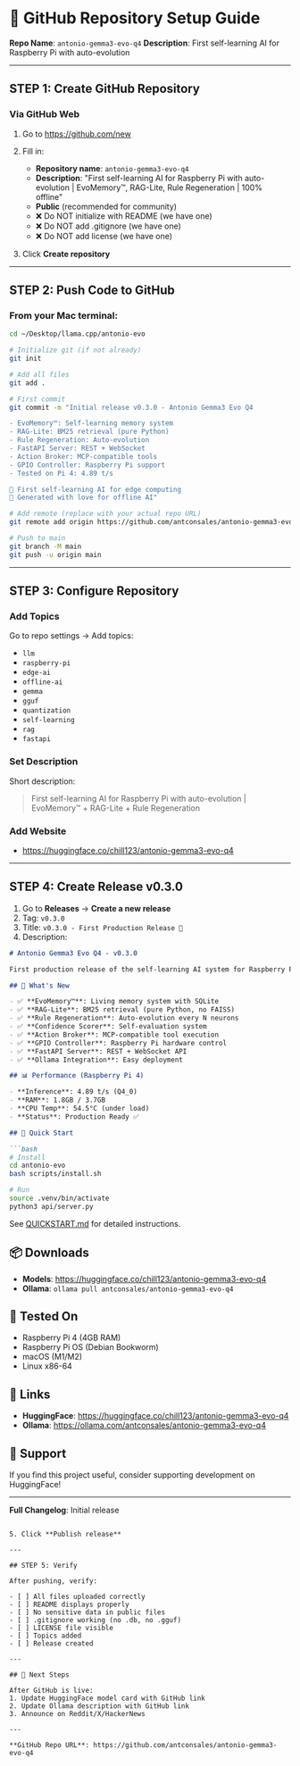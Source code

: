 # 🚀 GitHub Repository Setup Guide

**Repo Name**: `antonio-gemma3-evo-q4`
**Description**: First self-learning AI for Raspberry Pi with auto-evolution

---

## STEP 1: Create GitHub Repository

### Via GitHub Web

1. Go to https://github.com/new
2. Fill in:
   - **Repository name**: `antonio-gemma3-evo-q4`
   - **Description**: "First self-learning AI for Raspberry Pi with auto-evolution | EvoMemory™, RAG-Lite, Rule Regeneration | 100% offline"
   - **Public** (recommended for community)
   - ❌ Do NOT initialize with README (we have one)
   - ❌ Do NOT add .gitignore (we have one)
   - ❌ Do NOT add license (we have one)

3. Click **Create repository**

---

## STEP 2: Push Code to GitHub

### From your Mac terminal:

```bash
cd ~/Desktop/llama.cpp/antonio-evo

# Initialize git (if not already)
git init

# Add all files
git add .

# First commit
git commit -m "Initial release v0.3.0 - Antonio Gemma3 Evo Q4

- EvoMemory™: Self-learning memory system
- RAG-Lite: BM25 retrieval (pure Python)
- Rule Regeneration: Auto-evolution
- FastAPI Server: REST + WebSocket
- Action Broker: MCP-compatible tools
- GPIO Controller: Raspberry Pi support
- Tested on Pi 4: 4.89 t/s

🧠 First self-learning AI for edge computing
💙 Generated with love for offline AI"

# Add remote (replace with your actual repo URL)
git remote add origin https://github.com/antconsales/antonio-gemma3-evo-q4.git

# Push to main
git branch -M main
git push -u origin main
```

---

## STEP 3: Configure Repository

### Add Topics

Go to repo settings → Add topics:
- `llm`
- `raspberry-pi`
- `edge-ai`
- `offline-ai`
- `gemma`
- `gguf`
- `quantization`
- `self-learning`
- `rag`
- `fastapi`

### Set Description

Short description:
> First self-learning AI for Raspberry Pi with auto-evolution | EvoMemory™ + RAG-Lite + Rule Regeneration

### Add Website

- https://huggingface.co/chill123/antonio-gemma3-evo-q4

---

## STEP 4: Create Release v0.3.0

1. Go to **Releases** → **Create a new release**
2. Tag: `v0.3.0`
3. Title: `v0.3.0 - First Production Release 🚀`
4. Description:

```markdown
# Antonio Gemma3 Evo Q4 - v0.3.0

First production release of the self-learning AI system for Raspberry Pi!

## 🎉 What's New

- ✅ **EvoMemory™**: Living memory system with SQLite
- ✅ **RAG-Lite**: BM25 retrieval (pure Python, no FAISS)
- ✅ **Rule Regeneration**: Auto-evolution every N neurons
- ✅ **Confidence Scorer**: Self-evaluation system
- ✅ **Action Broker**: MCP-compatible tool execution
- ✅ **GPIO Controller**: Raspberry Pi hardware control
- ✅ **FastAPI Server**: REST + WebSocket API
- ✅ **Ollama Integration**: Easy deployment

## 📊 Performance (Raspberry Pi 4)

- **Inference**: 4.89 t/s (Q4_0)
- **RAM**: 1.8GB / 3.7GB
- **CPU Temp**: 54.5°C (under load)
- **Status**: Production Ready ✅

## 🚀 Quick Start

```bash
# Install
cd antonio-evo
bash scripts/install.sh

# Run
source .venv/bin/activate
python3 api/server.py
```

See [QUICKSTART.md](QUICKSTART.md) for detailed instructions.

## 📦 Downloads

- **Models**: https://huggingface.co/chill123/antonio-gemma3-evo-q4
- **Ollama**: `ollama pull antconsales/antonio-gemma3-evo-q4`

## 🧪 Tested On

- Raspberry Pi 4 (4GB RAM)
- Raspberry Pi OS (Debian Bookworm)
- macOS (M1/M2)
- Linux x86-64

## 🔗 Links

- **HuggingFace**: https://huggingface.co/chill123/antonio-gemma3-evo-q4
- **Ollama**: https://ollama.com/antconsales/antonio-gemma3-evo-q4

## 💙 Support

If you find this project useful, consider supporting development on HuggingFace!

---

**Full Changelog**: Initial release
```

5. Click **Publish release**

---

## STEP 5: Verify

After pushing, verify:

- [ ] All files uploaded correctly
- [ ] README displays properly
- [ ] No sensitive data in public files
- [ ] .gitignore working (no .db, no .gguf)
- [ ] LICENSE file visible
- [ ] Topics added
- [ ] Release created

---

## 🎯 Next Steps

After GitHub is live:
1. Update HuggingFace model card with GitHub link
2. Update Ollama description with GitHub link
3. Announce on Reddit/X/HackerNews

---

**GitHub Repo URL**: https://github.com/antconsales/antonio-gemma3-evo-q4
